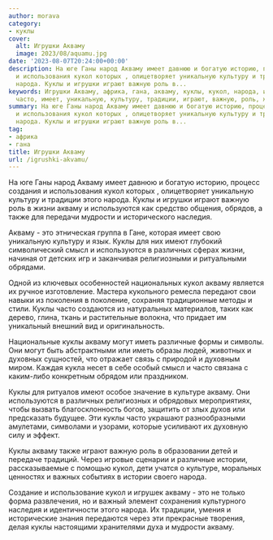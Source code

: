 ```yaml
---
author: morava
category:
- куклы
cover:
  alt: Игрушки Акваму
  image: 2023/08/aquamu.jpg
date: '2023-08-07T20:24:00+00:00'
description: На юге Ганы народ Акваму имеет давнюю и богатую историю, процесс создания
  и использования кукол которых , олицетворяет уникальную культуру и традиции этого
  народа. Куклы и игрушки играют важную роль в...
keywords: Игрушки Акваму, африка, гана, акваму, куклы, кукол, народа, используются,
  часто, имеет, уникальную, культуру, традиции, играют, важную, роль, жизни, также
summary: На юге Ганы народ Акваму имеет давнюю и богатую историю, процесс создания
  и использования кукол которых , олицетворяет уникальную культуру и традиции этого
  народа. Куклы и игрушки играют важную роль в...
tag:
- африка
- гана
title: Игрушки Акваму
url: /igrushki-akvamu/
---
```


На юге Ганы народ Акваму имеет давнюю и богатую историю, процесс создания и использования кукол которых , олицетворяет уникальную культуру и традиции этого народа. Куклы и игрушки играют важную роль в жизни акваму и используются как средство общения, обрядов, а также для передачи мудрости и исторического наследия.

Акваму \- это этническая группа в Гане, которая имеет свою уникальную культуру и язык. Куклы для них имеют глубокий символический смысл и используются в различных сферах жизни, начиная от детских игр и заканчивая религиозными и ритуальными обрядами.

Одной из ключевых особенностей национальных кукол акваму является их ручное изготовление. Мастера кукольного ремесла передают свои навыки из поколения в поколение, сохраняя традиционные методы и стили. Куклы часто создаются из натуральных материалов, таких как дерево, глина, ткань и растительные волокна, что придает им уникальный внешний вид и оригинальность.

Национальные куклы акваму могут иметь различные формы и символы. Они могут быть абстрактными или иметь образы людей, животных и духовных сущностей, что отражает связь с природой и духовным миром. Каждая кукла несет в себе особый смысл и часто связана с каким-либо конкретным обрядом или праздником.

Куклы для ритуалов имеют особое значение в культуре акваму. Они используются в различных религиозных и обрядовых мероприятиях, чтобы вызвать благосклонность богов, защитить от злых духов или предсказать будущее. Эти куклы часто украшают разнообразными амулетами, символами и узорами, которые усиливают их духовную силу и эффект.

Куклы акваму также играют важную роль в образовании детей и передаче традиций. Через игровые сценарии и различные истории, рассказываемые с помощью кукол, дети учатся о культуре, моральных ценностях и важных событиях в истории своего народа.

Создание и использование кукол и игрушек акваму \- это не только форма развлечения, но и важный элемент сохранения культурного наследия и идентичности этого народа. Их традиции, умения и исторические знания передаются через эти прекрасные творения, делая куклы настоящими хранителями духа и мудрости акваму.